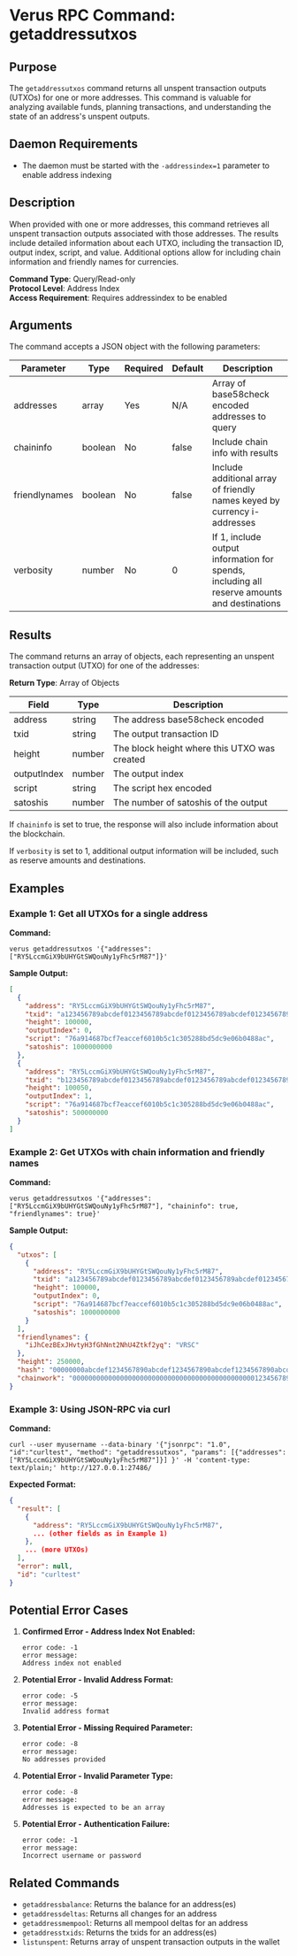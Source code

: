 # Verus RPC Command: getaddressutxos

## Purpose
The `getaddressutxos` command returns all unspent transaction outputs (UTXOs) for one or more addresses. This command is valuable for analyzing available funds, planning transactions, and understanding the state of an address's unspent outputs.

## Daemon Requirements
- The daemon must be started with the `-addressindex=1` parameter to enable address indexing

## Description
When provided with one or more addresses, this command retrieves all unspent transaction outputs associated with those addresses. The results include detailed information about each UTXO, including the transaction ID, output index, script, and value. Additional options allow for including chain information and friendly names for currencies.

**Command Type**: Query/Read-only  
**Protocol Level**: Address Index  
**Access Requirement**: Requires addressindex to be enabled

## Arguments
The command accepts a JSON object with the following parameters:

| Parameter | Type | Required | Default | Description |
|-----------|------|----------|---------|-------------|
| addresses | array | Yes | N/A | Array of base58check encoded addresses to query |
| chaininfo | boolean | No | false | Include chain info with results |
| friendlynames | boolean | No | false | Include additional array of friendly names keyed by currency i-addresses |
| verbosity | number | No | 0 | If 1, include output information for spends, including all reserve amounts and destinations |

## Results
The command returns an array of objects, each representing an unspent transaction output (UTXO) for one of the addresses:

**Return Type**: Array of Objects

| Field | Type | Description |
|-------|------|-------------|
| address | string | The address base58check encoded |
| txid | string | The output transaction ID |
| height | number | The block height where this UTXO was created |
| outputIndex | number | The output index |
| script | string | The script hex encoded |
| satoshis | number | The number of satoshis of the output |

If `chaininfo` is set to true, the response will also include information about the blockchain.

If `verbosity` is set to 1, additional output information will be included, such as reserve amounts and destinations.

## Examples

### Example 1: Get all UTXOs for a single address

**Command:**
```
verus getaddressutxos '{"addresses": ["RY5LccmGiX9bUHYGtSWQouNy1yFhc5rM87"]}'
```

**Sample Output:**
```json
[
  {
    "address": "RY5LccmGiX9bUHYGtSWQouNy1yFhc5rM87",
    "txid": "a123456789abcdef0123456789abcdef0123456789abcdef0123456789abcdef",
    "height": 100000,
    "outputIndex": 0,
    "script": "76a914687bcf7eaccef6010b5c1c305288bd5dc9e06b0488ac",
    "satoshis": 1000000000
  },
  {
    "address": "RY5LccmGiX9bUHYGtSWQouNy1yFhc5rM87",
    "txid": "b123456789abcdef0123456789abcdef0123456789abcdef0123456789abcdef",
    "height": 100050,
    "outputIndex": 1,
    "script": "76a914687bcf7eaccef6010b5c1c305288bd5dc9e06b0488ac",
    "satoshis": 500000000
  }
]
```

### Example 2: Get UTXOs with chain information and friendly names

**Command:**
```
verus getaddressutxos '{"addresses": ["RY5LccmGiX9bUHYGtSWQouNy1yFhc5rM87"], "chaininfo": true, "friendlynames": true}'
```

**Sample Output:**
```json
{
  "utxos": [
    {
      "address": "RY5LccmGiX9bUHYGtSWQouNy1yFhc5rM87",
      "txid": "a123456789abcdef0123456789abcdef0123456789abcdef0123456789abcdef",
      "height": 100000,
      "outputIndex": 0,
      "script": "76a914687bcf7eaccef6010b5c1c305288bd5dc9e06b0488ac",
      "satoshis": 1000000000
    }
  ],
  "friendlynames": {
    "iJhCezBExJHvtyH3fGhNnt2NhU4Ztkf2yq": "VRSC"
  },
  "height": 250000,
  "hash": "00000000abcdef1234567890abcdef1234567890abcdef1234567890abcdef12",
  "chainwork": "0000000000000000000000000000000000000000000000123456789abcdef0"
}
```

### Example 3: Using JSON-RPC via curl

**Command:**
```
curl --user myusername --data-binary '{"jsonrpc": "1.0", "id":"curltest", "method": "getaddressutxos", "params": [{"addresses": ["RY5LccmGiX9bUHYGtSWQouNy1yFhc5rM87"]}] }' -H 'content-type: text/plain;' http://127.0.0.1:27486/
```

**Expected Format:**
```json
{
  "result": [
    {
      "address": "RY5LccmGiX9bUHYGtSWQouNy1yFhc5rM87",
      ... (other fields as in Example 1)
    },
    ... (more UTXOs)
  ],
  "error": null,
  "id": "curltest"
}
```

## Potential Error Cases

1. **Confirmed Error - Address Index Not Enabled:**
   ```
   error code: -1
   error message:
   Address index not enabled
   ```

2. **Potential Error - Invalid Address Format:**
   ```
   error code: -5
   error message:
   Invalid address format
   ```

3. **Potential Error - Missing Required Parameter:**
   ```
   error code: -8
   error message:
   No addresses provided
   ```

4. **Potential Error - Invalid Parameter Type:**
   ```
   error code: -8
   error message:
   Addresses is expected to be an array
   ```

5. **Potential Error - Authentication Failure:**
   ```
   error code: -1
   error message:
   Incorrect username or password
   ```

## Related Commands
- `getaddressbalance`: Returns the balance for an address(es)
- `getaddressdeltas`: Returns all changes for an address
- `getaddressmempool`: Returns all mempool deltas for an address
- `getaddresstxids`: Returns the txids for an address(es)
- `listunspent`: Returns array of unspent transaction outputs in the wallet
